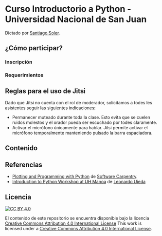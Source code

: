 # Curso Introductorio a Python - Universidad Nacional de San Juan

Dictado por [Santiago Soler](https://santisoler.github.io).


## ¿Cómo participar?

### Inscripción

### Requerimientos

## Reglas para el uso de Jitsi

Dado que Jitsi no cuenta con el rol de moderador, solicitamos a todes les
asistentes seguir las siguientes indicaciones:

- Permanecer muteado durante toda la clase. Esto evita que se cuelen ruidos
  molestos y el orador pueda ser escuchado por todes claramente.
- Activar el micrófono únicamente para hablar. Jitsi permite activar el
  micrófono temporalmente manteniendo pulsado la barra espaciadora.

## Contenido

## Referencias

- [Plotting and Programming with Python](https://swcarpentry.github.io/python-novice-gapminder/)
  de [Software Carpentry](https://software-carpentry.org/).
- [Introduction to Python Workshop at UH Manoa](https://github.com/leouieda/python-hawaii-2017) de [Leonardo Uieda](https://www.leouieda.com)

## Licencia

[![CC BY 4.0][cc-by-image]][cc-by]

El contenido de este repositorio se encuentra disponible bajo la licencia [Creative Commons Attribution 4.0 International License][cc-by]
This work is licensed under a [Creative Commons Attribution 4.0 International License][cc-by].


[cc-by]: http://creativecommons.org/licenses/by/4.0/
[cc-by-image]: https://i.creativecommons.org/l/by/4.0/88x31.png
